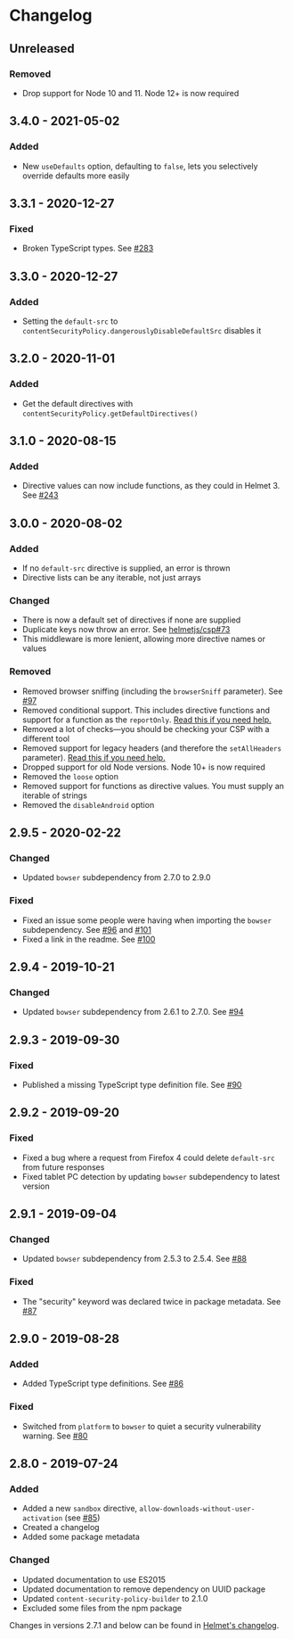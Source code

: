 # Changelog

## Unreleased

### Removed

- Drop support for Node 10 and 11. Node 12+ is now required

## 3.4.0 - 2021-05-02

### Added

- New `useDefaults` option, defaulting to `false`, lets you selectively override defaults more easily

## 3.3.1 - 2020-12-27

### Fixed

- Broken TypeScript types. See [#283](https://github.com/helmetjs/helmet/issues/283)

## 3.3.0 - 2020-12-27

### Added

- Setting the `default-src` to `contentSecurityPolicy.dangerouslyDisableDefaultSrc` disables it

## 3.2.0 - 2020-11-01

### Added

- Get the default directives with `contentSecurityPolicy.getDefaultDirectives()`

## 3.1.0 - 2020-08-15

### Added

- Directive values can now include functions, as they could in Helmet 3. See [#243](https://github.com/helmetjs/helmet/issues/243)

## 3.0.0 - 2020-08-02

### Added

- If no `default-src` directive is supplied, an error is thrown
- Directive lists can be any iterable, not just arrays

### Changed

- There is now a default set of directives if none are supplied
- Duplicate keys now throw an error. See [helmetjs/csp#73](https://github.com/helmetjs/csp/issues/73)
- This middleware is more lenient, allowing more directive names or values

### Removed

- Removed browser sniffing (including the `browserSniff` parameter). See [#97](https://github.com/helmetjs/csp/issues/97)
- Removed conditional support. This includes directive functions and support for a function as the `reportOnly`. [Read this if you need help.](https://github.com/helmetjs/helmet/wiki/Conditionally-using-middleware)
- Removed a lot of checks—you should be checking your CSP with a different tool
- Removed support for legacy headers (and therefore the `setAllHeaders` parameter). [Read this if you need help.](https://github.com/helmetjs/helmet/wiki/Setting-legacy-Content-Security-Policy-headers-in-Helmet-4)
- Dropped support for old Node versions. Node 10+ is now required
- Removed the `loose` option
- Removed support for functions as directive values. You must supply an iterable of strings
- Removed the `disableAndroid` option

## 2.9.5 - 2020-02-22

### Changed

- Updated `bowser` subdependency from 2.7.0 to 2.9.0

### Fixed

- Fixed an issue some people were having when importing the `bowser` subdependency. See [#96](https://github.com/helmetjs/csp/issues/96) and [#101](https://github.com/helmetjs/csp/pull/101)
- Fixed a link in the readme. See [#100](https://github.com/helmetjs/csp/pull/100)

## 2.9.4 - 2019-10-21

### Changed

- Updated `bowser` subdependency from 2.6.1 to 2.7.0. See [#94](https://github.com/helmetjs/csp/pull/94)

## 2.9.3 - 2019-09-30

### Fixed

- Published a missing TypeScript type definition file. See [#90](https://github.com/helmetjs/csp/issues/90)

## 2.9.2 - 2019-09-20

### Fixed

- Fixed a bug where a request from Firefox 4 could delete `default-src` from future responses
- Fixed tablet PC detection by updating `bowser` subdependency to latest version

## 2.9.1 - 2019-09-04

### Changed

- Updated `bowser` subdependency from 2.5.3 to 2.5.4. See [#88](https://github.com/helmetjs/csp/pull/88)

### Fixed

- The "security" keyword was declared twice in package metadata. See [#87](https://github.com/helmetjs/csp/pull/87)

## 2.9.0 - 2019-08-28

### Added

- Added TypeScript type definitions. See [#86](https://github.com/helmetjs/csp/pull/86)

### Fixed

- Switched from `platform` to `bowser` to quiet a security vulnerability warning. See [#80](https://github.com/helmetjs/csp/issues/80)

## 2.8.0 - 2019-07-24

### Added

- Added a new `sandbox` directive, `allow-downloads-without-user-activation` (see [#85](https://github.com/helmetjs/csp/pull/85))
- Created a changelog
- Added some package metadata

### Changed

- Updated documentation to use ES2015
- Updated documentation to remove dependency on UUID package
- Updated `content-security-policy-builder` to 2.1.0
- Excluded some files from the npm package

Changes in versions 2.7.1 and below can be found in [Helmet's changelog](https://github.com/helmetjs/helmet/blob/master/CHANGELOG.md).
